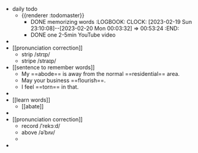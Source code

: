 - daily todo
	- {{renderer :todomaster}}
		- DONE memorizing words
		  :LOGBOOK:
		  CLOCK: [2023-02-19 Sun 23:10:08]--[2023-02-20 Mon 00:03:32] =>  00:53:24
		  :END:
		- DONE one 2-5min YouTube video
-
- [[pronunciation correction]]
	- strip    /strɪp/
	- stripe   /straɪp/
- [[sentence to remember words]]
	- My ==abode== is away from the normal ==residential== area.
	- May your business ==flourish==.
	- I feel ==torn== in that.
-
- [[learn words]]
	- [[abate]]
-
- [[pronunciation correction]]
	- record    /ˈrekɔːd/
	- above     /əˈbʌv/
	-
-